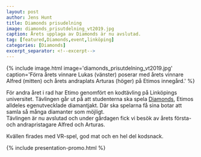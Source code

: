 ```yaml
---
layout: post
author: Jens Hunt
title: Diamonds prisudelning
image: diamonds_prisutdelning_vt2019.jpg
caption: Årets upplaga av Diamonds är nu avslutad.
tag: [featured,Diamonds,event,linköping]
categories: [Diamonds]
excerpt_separator: <!--excerpt-->
---
```

{% include image.html image='diamonds_prisutdelning_vt2019.jpg' caption='Förra årets vinnare Lukas (vänster) poserar med årets vinnare Alfred (mitten) och årets andraplats Arturas (höger) på Etimos innegård.' %}

För andra året i rad har Etimo genomfört en kodtävling på Linköpings universitet. Tävlingen går ut på att studenterna ska spela [Diamonds](http://diamonds.etimo.se), Etimos alldeles egenutvecklade diamantjakt. Där ska spelarna få sina botar att samla så många diamanter som möjligt.    
Tävlingen är nu avslutad och under gårdagen fick vi besök av årets första- och andrapristagare Alfred och Arturas.    

Kvällen firades med VR-spel, god mat och en hel del kodsnack.


{% include presentation-promo.html %}